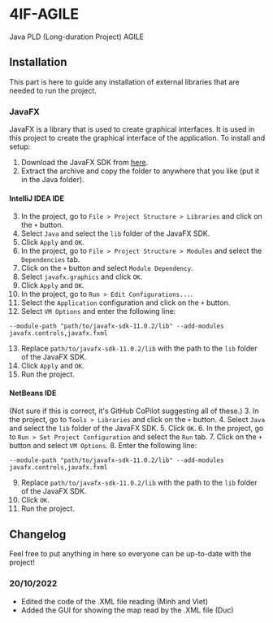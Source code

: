 # 4IF-AGILE
Java PLD (Long-duration Project) AGILE


## Installation
This part is here to guide any installation of external libraries that are needed to run the project.

### JavaFX
JavaFX is a library that is used to create graphical interfaces. It is used in this project to create the graphical interface of the application.
To install and setup:
1. Download the JavaFX SDK from [here](https://gluonhq.com/products/javafx/).
2. Extract the archive and copy the folder to anywhere that you like (put it in the Java folder).

#### __IntelliJ IDEA__ IDE
3. In the project, go to `File > Project Structure > Libraries` and click on the `+` button.
4. Select `Java` and select the `lib` folder of the JavaFX SDK.
5. Click `Apply` and `OK`.
6. In the project, go to `File > Project Structure > Modules` and select the `Dependencies` tab.
7. Click on the `+` button and select `Module Dependency`.
8. Select `javafx.graphics` and click `OK`.
9. Click `Apply` and `OK`.
10. In the project, go to `Run > Edit Configurations...`.
11. Select the `Application` configuration and click on the `+` button.
12. Select `VM Options` and enter the following line:
```
--module-path "path/to/javafx-sdk-11.0.2/lib" --add-modules javafx.controls,javafx.fxml
```
13. Replace `path/to/javafx-sdk-11.0.2/lib` with the path to the `lib` folder of the JavaFX SDK.
14. Click `Apply` and `OK`.
15. Run the project.

#### __NetBeans__ IDE
(Not sure if this is correct, it's GitHub CoPilot suggesting all of these.)
3. In the project, go to `Tools > Libraries` and click on the `+` button.
4. Select `Java` and select the `lib` folder of the JavaFX SDK.
5. Click `OK`.
6. In the project, go to `Run > Set Project Configuration` and select the `Run` tab.
7. Click on the `+` button and select `VM Options`.
8. Enter the following line:
```
--module-path "path/to/javafx-sdk-11.0.2/lib" --add-modules javafx.controls,javafx.fxml
```
9. Replace `path/to/javafx-sdk-11.0.2/lib` with the path to the `lib` folder of the JavaFX SDK.
10. Click `OK`.
11. Run the project.
## Changelog
Feel free to put anything in here so everyone can be up-to-date with the project!

### 20/10/2022
- Edited the code of the .XML file reading (Minh and Viet)
- Added the GUI for showing the map read by the .XML file (Duc)